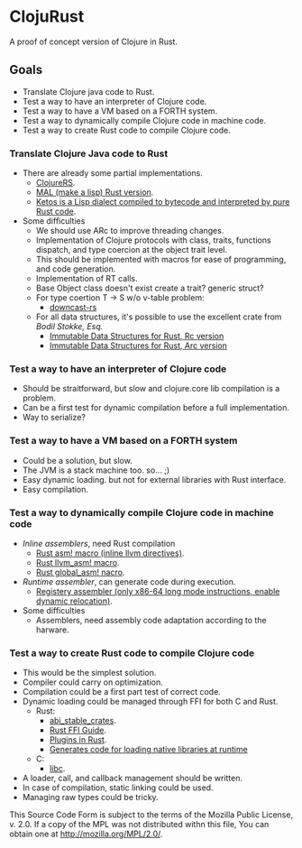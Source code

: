 # ClojuRust
A proof of concept version of Clojure in Rust.

## Goals
* Translate Clojure java code to Rust.
* Test a way to have an interpreter of Clojure code.
* Test a way to have a VM based on a FORTH system.
* Test a way to dynamically compile Clojure code in machine code.
* Test a way to create Rust code to compile Clojure code.

### Translate Clojure Java code to Rust
* There are already some partial implementations.
  * [ClojureRS](https://github.com/clojure-rs/ClojureRS).
  * [MAL (make a lisp) Rust version](https://github.com/kanaka/mal/tree/master/impls/rust).
  * [Ketos is a Lisp dialect compiled to bytecode and interpreted by pure Rust code](https://github.com/murarth/ketos).
* Some difficulties
  * We should use ARc to improve threading changes.
  * Implementation of Clojure protocols with class, traits, functions dispatch, and type coercion at the object trait level.
  * This should be implemented with macros for ease of programming, and code generation.
  * Implementation of RT calls.
  * Base Object class doesn't exist create a trait? generic struct?
  * For type coertion T -> S w/o v-table problem: 
    * [downcast-rs](https://crates.io/crates/downcast-rs)
  * For all data structures, it's possible to use the excellent crate from _Bodil Stokke, Esq._
    * [Immutable Data Structures for Rust, Rc version](https://crates.io/crates/im-rc) 
    * [Immutable Data Structures for Rust, Arc version](https://crates.io/crates/im) 

### Test a way to have an interpreter of Clojure code
* Should be straitforward, but slow and clojure.core lib compilation is a problem.
* Can be a first test for dynamic compilation before a full implementation.
* Way to serialize?

### Test a way to have a VM based on a FORTH system
* Could be a solution, but slow.
* The JVM is a stack machine too. so... ;)
* Easy dynamic loading. but not for external libraries with Rust interface.
* Easy compilation.

### Test a way to dynamically compile Clojure code in machine code
* _Inline assemblers_, need Rust compilation  
  * [Rust asm! macro (inline llvm directives)](https://doc.rust-lang.org/beta/unstable-book/library-features/asm.html).
  * [Rust llvm_asm! macro](https://doc.rust-lang.org/unstable-book/library-features/llvm-asm.html).
  * [Rust global_asm! nacro](https://doc.rust-lang.org/unstable-book/library-features/global-asm.html).
* _Runtime assembler_, can generate code during execution.
    * [Registery assembler (only x86-64 long mode instructions, enable dynamic relocation)](https://crates.io/crates/assembler).
*  Some difficulties
    * Assemblers, need assembly code adaptation according to the harware.

### Test a way to create Rust code to compile Clojure code
* This would be the simplest solution.
* Compiler could carry on optimization.
* Compilation could be a first part test of correct code.
* Dynamic loading could be managed through FFI for both C and Rust.
  * Rust: 
    * [abi_stable_crates](https://github.com/rodrimati1992/abi_stable_crates).
    * [Rust FFI Guide](https://michael-f-bryan.github.io/rust-ffi-guide/overview.html).
    * [Plugins in Rust](https://github.com/Michael-F-Bryan/plugins_in_rust).
    * [Generates code for loading native libraries at runtime](https://github.com/Michael-F-Bryan/libloading-bindgen)
  * C: 
    * [libc](https://doc.rust-lang.org/nomicon/ffi.html).
* A loader, call, and callback management should be written.
* In case of compilation, static linking could be used.
* Managing raw types could be tricky.

This Source Code Form is subject to the terms of the Mozilla Public
License, v. 2.0. If a copy of the MPL was not distributed withn this
file, You can obtain one at http://mozilla.org/MPL/2.0/.
